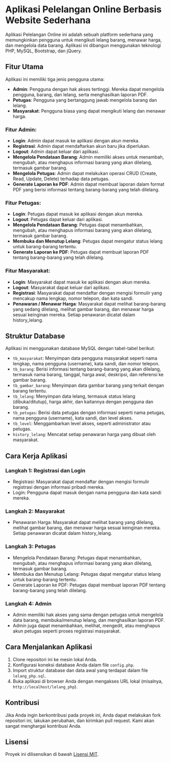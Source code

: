 # Aplikasi Pelelangan Online Berbasis Website Sederhana

Aplikasi Pelelangan Online ini adalah sebuah platform sederhana yang memungkinkan pengguna untuk mengikuti lelang barang, menawar harga, dan mengelola data barang. Aplikasi ini dibangun menggunakan teknologi PHP, MySQL, Bootstrap, dan jQuery.

## Fitur Utama

Aplikasi ini memiliki tiga jenis pengguna utama:

- **Admin**: Pengguna dengan hak akses tertinggi. Mereka dapat mengelola pengguna, barang, dan lelang, serta menghasilkan laporan PDF.
- **Petugas**: Pengguna yang bertanggung jawab mengelola barang dan lelang.
- **Masyarakat**: Pengguna biasa yang dapat mengikuti lelang dan menawar harga.

### Fitur Admin:

- **Login**: Admin dapat masuk ke aplikasi dengan akun mereka.
- **Registrasi**: Admin dapat mendaftarkan akun baru jika diperlukan.
- **Logout**: Admin dapat keluar dari aplikasi.
- **Mengelola Pendataan Barang**: Admin memiliki akses untuk menambah, mengubah, atau menghapus informasi barang yang akan dilelang, termasuk gambar barang.
- **Mengelola Petugas**: Admin dapat melakukan operasi CRUD (Create, Read, Update, Delete) terhadap data petugas.
- **Generate Laporan ke PDF**: Admin dapat membuat laporan dalam format PDF yang berisi informasi tentang barang-barang yang telah dilelang.

### Fitur Petugas:

- **Login**: Petugas dapat masuk ke aplikasi dengan akun mereka.
- **Logout**: Petugas dapat keluar dari aplikasi.
- **Mengelola Pendataan Barang**: Petugas dapat menambahkan, mengubah, atau menghapus informasi barang yang akan dilelang, termasuk gambar barang.
- **Membuka dan Menutup Lelang**: Petugas dapat mengatur status lelang untuk barang-barang tertentu.
- **Generate Laporan ke PDF**: Petugas dapat membuat laporan PDF tentang barang-barang yang telah dilelang.

### Fitur Masyarakat:

- **Login**: Masyarakat dapat masuk ke aplikasi dengan akun mereka.
- **Logout**: Masyarakat dapat keluar dari aplikasi.
- **Registrasi**: Masyarakat dapat mendaftar dengan mengisi formulir yang mencakup nama lengkap, nomor telepon, dan kata sandi.
- **Penawaran / Menawar Harga**: Masyarakat dapat melihat barang-barang yang sedang dilelang, melihat gambar barang, dan menawar harga sesuai keinginan mereka. Setiap penawaran dicatat dalam history_lelang.

## Struktur Database

Aplikasi ini menggunakan database MySQL dengan tabel-tabel berikut:

- `tb_masyarakat`: Menyimpan data pengguna masyarakat seperti nama lengkap, nama pengguna (username), kata sandi, dan nomor telepon.
- `tb_barang`: Berisi informasi tentang barang-barang yang akan dilelang, termasuk nama barang, tanggal, harga awal, deskripsi, dan referensi ke gambar barang.
- `tb_gambar_barang`: Menyimpan data gambar barang yang terkait dengan barang tertentu.
- `tb_lelang`: Menyimpan data lelang, termasuk status lelang (dibuka/ditutup), harga akhir, dan kaitannya dengan pengguna dan barang.
- `tb_petugas`: Berisi data petugas dengan informasi seperti nama petugas, nama pengguna (username), kata sandi, dan level akses.
- `tb_level`: Menggambarkan level akses, seperti administrator atau petugas.
- `history_lelang`: Mencatat setiap penawaran harga yang dibuat oleh masyarakat.

## Cara Kerja Aplikasi

### Langkah 1: Registrasi dan Login

- Registrasi: Masyarakat dapat mendaftar dengan mengisi formulir registrasi dengan informasi pribadi mereka.
- Login: Pengguna dapat masuk dengan nama pengguna dan kata sandi mereka.

### Langkah 2: Masyarakat

- Penawaran Harga: Masyarakat dapat melihat barang yang dilelang, melihat gambar barang, dan menawar harga sesuai keinginan mereka. Setiap penawaran dicatat dalam history_lelang.

### Langkah 3: Petugas

- Mengelola Pendataan Barang: Petugas dapat menambahkan, mengubah, atau menghapus informasi barang yang akan dilelang, termasuk gambar barang.
- Membuka dan Menutup Lelang: Petugas dapat mengatur status lelang untuk barang-barang tertentu.
- Generate Laporan ke PDF: Petugas dapat membuat laporan PDF tentang barang-barang yang telah dilelang.

### Langkah 4: Admin

- Admin memiliki hak akses yang sama dengan petugas untuk mengelola data barang, membuka/menutup lelang, dan menghasilkan laporan PDF.
- Admin juga dapat menambahkan, melihat, mengedit, atau menghapus akun petugas seperti proses registrasi masyarakat.

## Cara Menjalankan Aplikasi

1. Clone repositori ini ke mesin lokal Anda.
2. Konfigurasi koneksi database Anda dalam file `config.php`.
3. Import struktur database dan data awal yang terdapat dalam file `lelang_php.sql`.
4. Buka aplikasi di browser Anda dengan mengakses URL lokal (misalnya, `http://localhost/lelang_php`).

## Kontribusi

Jika Anda ingin berkontribusi pada proyek ini, Anda dapat melakukan fork repositori ini, lakukan perubahan, dan kirimkan pull request. Kami akan sangat menghargai kontribusi Anda.

## Lisensi

Proyek ini dilisensikan di bawah [Lisensi MIT](LICENSE).
